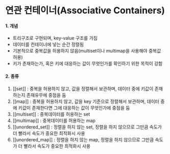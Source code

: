 # 연관 컨테이너(Associative Containers)

#### 1. 개념
- 트리구조로 구현되며, key-value 구조를 가짐
- 데이터를 컨테이너에 넣는 순간 정렬됨
- 기본적으로 중복값을 허용하지 않음(multiset이나 multimap을 사용해야 중복값 허용)
- 키가 존재하는가, 혹은 키에 대응하는 값이 무엇인가를 확인하기 위한 목적이 강함

#### 2. 종류
1. [[set]] : 중복을 허용하지 않고, 값을 정렬해서 보관하며, 데이터 중에 키값이 존재하는지 존재유무에 중점을 둠
2. [[map]] : 중복을 허용하지 않고, 값을 key 기준으로 정렬해서 보관하며, 데이터 중에 키값이 존재한다면 그에 대응하는 값이 무엇인가에 중점을 둠
3. [[multiset]] : 중복데이터를 허용하는 set
4. [[multimap]] : 중복데이터를 허용하는 map
5. [[unordered_set]] : 정렬을 하지 않는 set, 정렬을 하지 않으므로 그만큼 속도가 더 빨라서 속도가 중요한 최적화시 사용
6. [[unordered_map]] : 정렬을 하지 않는 map, 정렬을 하지 않으므로 그만큼 속도가 더 빨라서 속도가 중요한 최적화시 사용